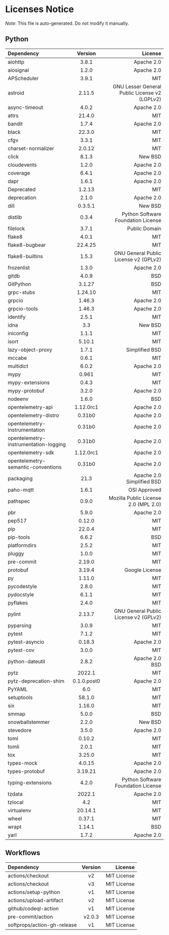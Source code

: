 # Licenses Notice
*Note*: This file is auto-generated. Do not modify it manually.
## Python
| Dependency | Version | License |
|:-----------|:-------:|--------:|
|aiohttp|3.8.1|Apache 2.0|
|aiosignal|1.2.0|Apache 2.0|
|APScheduler|3.9.1|MIT|
|astroid|2.11.5|GNU Lesser General Public License v2 (LGPLv2)|
|async-timeout|4.0.2|Apache 2.0|
|attrs|21.4.0|MIT|
|bandit|1.7.4|Apache 2.0|
|black|22.3.0|MIT|
|cfgv|3.3.1|MIT|
|charset-normalizer|2.0.12|MIT|
|click|8.1.3|New BSD|
|cloudevents|1.2.0|Apache 2.0|
|coverage|6.4.1|Apache 2.0|
|dapr|1.6.1|Apache 2.0|
|Deprecated|1.2.13|MIT|
|deprecation|2.1.0|Apache 2.0|
|dill|0.3.5.1|New BSD|
|distlib|0.3.4|Python Software Foundation License|
|filelock|3.7.1|Public Domain|
|flake8|4.0.1|MIT|
|flake8-bugbear|22.4.25|MIT|
|flake8-builtins|1.5.3|GNU General Public License v2 (GPLv2)|
|frozenlist|1.3.0|Apache 2.0|
|gitdb|4.0.9|BSD|
|GitPython|3.1.27|BSD|
|grpc-stubs|1.24.10|MIT|
|grpcio|1.46.3|Apache 2.0|
|grpcio-tools|1.46.3|Apache 2.0|
|identify|2.5.1|MIT|
|idna|3.3|New BSD|
|iniconfig|1.1.1|MIT|
|isort|5.10.1|MIT|
|lazy-object-proxy|1.7.1|Simplified BSD|
|mccabe|0.6.1|MIT|
|multidict|6.0.2|Apache 2.0|
|mypy|0.961|MIT|
|mypy-extensions|0.4.3|MIT|
|mypy-protobuf|3.2.0|Apache 2.0|
|nodeenv|1.6.0|BSD|
|opentelemetry-api|1.12.0rc1|Apache 2.0|
|opentelemetry-distro|0.31b0|Apache 2.0|
|opentelemetry-instrumentation|0.31b0|Apache 2.0|
|opentelemetry-instrumentation-logging|0.31b0|Apache 2.0|
|opentelemetry-sdk|1.12.0rc1|Apache 2.0|
|opentelemetry-semantic-conventions|0.31b0|Apache 2.0|
|packaging|21.3|Apache 2.0<br/>Simplified BSD|
|paho-mqtt|1.6.1|OSI Approved|
|pathspec|0.9.0|Mozilla Public License 2.0 (MPL 2.0)|
|pbr|5.9.0|Apache 2.0|
|pep517|0.12.0|MIT|
|pip|22.0.4|MIT|
|pip-tools|6.6.2|BSD|
|platformdirs|2.5.2|MIT|
|pluggy|1.0.0|MIT|
|pre-commit|2.19.0|MIT|
|protobuf|3.19.4|Google License|
|py|1.11.0|MIT|
|pycodestyle|2.8.0|MIT|
|pydocstyle|6.1.1|MIT|
|pyflakes|2.4.0|MIT|
|pylint|2.13.7|GNU General Public License v2 (GPLv2)|
|pyparsing|3.0.9|MIT|
|pytest|7.1.2|MIT|
|pytest-asyncio|0.18.3|Apache 2.0|
|pytest-cov|3.0.0|MIT|
|python-dateutil|2.8.2|Apache 2.0<br/>BSD|
|pytz|2022.1|MIT|
|pytz-deprecation-shim|0.1.0.post0|Apache 2.0|
|PyYAML|6.0|MIT|
|setuptools|58.1.0|MIT|
|six|1.16.0|MIT|
|smmap|5.0.0|BSD|
|snowballstemmer|2.2.0|New BSD|
|stevedore|3.5.0|Apache 2.0|
|toml|0.10.2|MIT|
|tomli|2.0.1|MIT|
|tox|3.25.0|MIT|
|types-mock|4.0.15|Apache 2.0|
|types-protobuf|3.19.21|Apache 2.0|
|typing-extensions|4.2.0|Python Software Foundation License|
|tzdata|2022.1|Apache 2.0|
|tzlocal|4.2|MIT|
|virtualenv|20.14.1|MIT|
|wheel|0.37.1|MIT|
|wrapt|1.14.1|BSD|
|yarl|1.7.2|Apache 2.0|
## Workflows
| Dependency | Version | License |
|:-----------|:-------:|--------:|
|actions/checkout|v2|MIT License|
|actions/checkout|v3|MIT License|
|actions/setup-python|v1|MIT License|
|actions/upload-artifact|v2|MIT License|
|github/codeql-action|v1|MIT License|
|pre-commit/action|v2.0.3|MIT License|
|softprops/action-gh-release|v1|MIT License|

